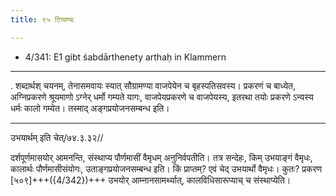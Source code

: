```yaml
---
title: ९५ टिप्पण्यः

---
```

- 4/341: E1 gibt śabdārthenety arthaḥ in Klammern

____________________________________________


. शब्दार्थश् चयनम्, तेनासमवायः स्यात् सौग्रामण्या वाजपेयेन च बृहस्पतिसवस्य। प्रकरणं च बाध्येत, अग्निप्रकरणे श्रूयमाणो ऽग्नेर् धर्मो गम्यते यागः, वाजपेयप्रकरणे च वाजपेयस्य, इतरथा तयोः प्रकरणे ऽन्यस्य धर्मः कालो गम्येत। तस्माद् अङ्गप्रयोजनसम्बन्ध इति।


____________________________________________


उभयार्थम् इति चेत्/७४.३.३२//

दर्शपूर्णमासयोर् आमनन्ति, संस्थाप्य पौर्णमासीं वैमृधम् अनुनिर्वपतीति। तत्र सन्देहः, किम् उभयाङ्गं वैमृधः, कालार्थः पौर्णमासीसंयोगः, उताङ्गप्रयोजनसम्बन्ध इति। किं प्राप्तम्? एवं चेद् उभयार्थो वैमृधः। कुतः? प्रकरण [५०९]+++({4/342})+++ उभयोर् आम्नानसामर्थ्यात्, कालविधिसारूप्याच् च संस्थाप्येति।